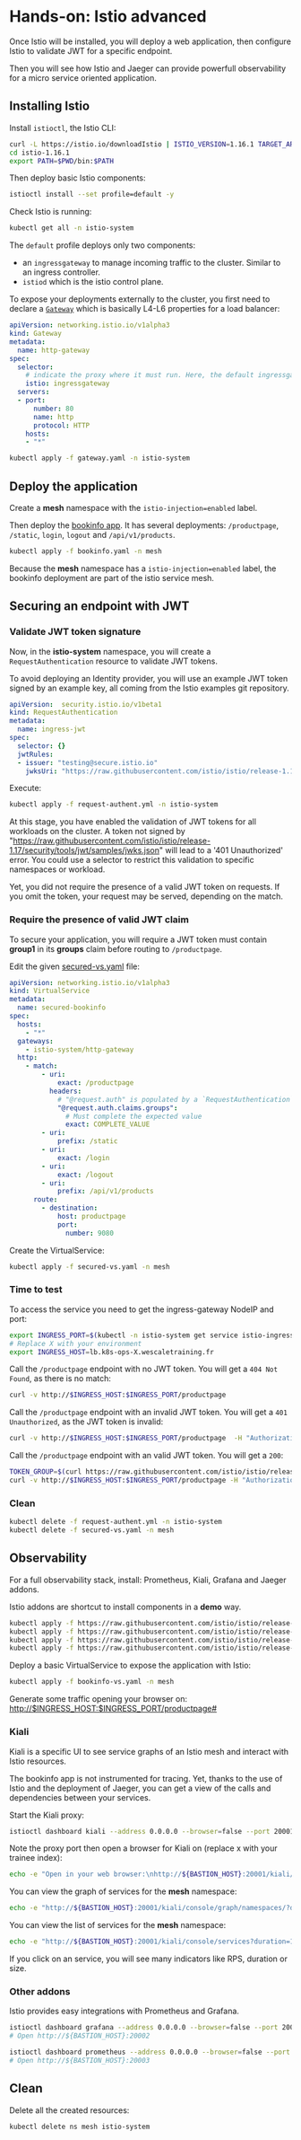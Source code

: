 # Hands-on: Istio advanced

Once Istio will be installed, you will deploy a web application, then configure Istio to validate JWT for a specific endpoint.

Then you will see how Istio and Jaeger can provide powerfull observability for a micro service oriented application.

## Installing Istio

Install `istioctl`, the Istio CLI:

```sh
curl -L https://istio.io/downloadIstio | ISTIO_VERSION=1.16.1 TARGET_ARCH=x86_64 sh -
cd istio-1.16.1
export PATH=$PWD/bin:$PATH
```

Then deploy basic Istio components:

```sh
istioctl install --set profile=default -y
```

Check Istio is running:

```sh
kubectl get all -n istio-system
```

The `default` profile deploys only two components:

* an `ingressgateway` to manage incoming traffic to the cluster. Similar to an ingress controller.
* `istiod` which is the istio control plane.

To expose your deployments externally to the cluster, you first need to declare a [`Gateway`](https://istio.io/latest/docs/reference/config/networking/gateway/) which is basically L4-L6 properties for a load balancer:

```yaml
apiVersion: networking.istio.io/v1alpha3
kind: Gateway
metadata:
  name: http-gateway
spec:
  selector:
    # indicate the proxy where it must run. Here, the default ingressgateway pods deployed in istio-system
    istio: ingressgateway
  servers:
  - port:
      number: 80
      name: http
      protocol: HTTP
    hosts:
    - "*"
```

```sh
kubectl apply -f gateway.yaml -n istio-system
```

## Deploy the application

Create a **mesh** namespace with the `istio-injection=enabled` label.

Then deploy the [bookinfo app](https://istio.io/latest/docs/examples/bookinfo/). It has several deployments: `/productpage`, `/static`, `login`, `logout` and `/api/v1/products`.

```sh
kubectl apply -f bookinfo.yaml -n mesh
```

Because the **mesh** namespace has a `istio-injection=enabled` label, the bookinfo deployment are part of the istio service mesh.

## Securing an endpoint with JWT

### Validate JWT token signature

Now, in the **istio-system** namespace, you will create a `RequestAuthentication` resource to validate JWT tokens.

To avoid deploying an Identity provider, you will use an example JWT token signed by an example key, all coming from the Istio examples git repository.

```yaml
apiVersion:  security.istio.io/v1beta1
kind: RequestAuthentication
metadata:
  name: ingress-jwt
spec:
  selector: {}
  jwtRules:
  - issuer: "testing@secure.istio.io"
    jwksUri: "https://raw.githubusercontent.com/istio/istio/release-1.17/security/tools/jwt/samples/jwks.json"
```

Execute:

```sh
kubectl apply -f request-authent.yml -n istio-system
```

At this stage, you have enabled the validation of JWT tokens for all workloads on the cluster. A token not signed by "https://raw.githubusercontent.com/istio/istio/release-1.17/security/tools/jwt/samples/jwks.json" will lead to a '401 Unauthorized' error. You could use a selector to restrict this validation to specific namespaces or workload.

Yet, you did not require the presence of a valid JWT token on requests. If you omit the token, your request may be served, depending on the match.

### Require the presence of valid JWT claim

To secure your application, you will require a JWT token must contain **group1** in its **groups** claim before routing to `/productpage`.

Edit the given [secured-vs.yaml](./secured-vs.yaml) file:

```yaml
apiVersion: networking.istio.io/v1alpha3
kind: VirtualService
metadata:
  name: secured-bookinfo
spec:
  hosts:
    - "*"
  gateways:
    - istio-system/http-gateway
  http:
    - match:
        - uri:
            exact: /productpage
          headers:
            # "@request.auth" is populated by a `RequestAuthentication`.
            "@request.auth.claims.groups":
              # Must complete the expected value
              exact: COMPLETE_VALUE
        - uri:
            prefix: /static
        - uri:
            exact: /login
        - uri:
            exact: /logout
        - uri:
            prefix: /api/v1/products
      route:
        - destination:
            host: productpage
            port:
              number: 9080
```

Create the VirtualService:

```sh
kubectl apply -f secured-vs.yaml -n mesh
```

### Time to test

To access the service you need to get the ingress-gateway NodeIP and port:

```sh
export INGRESS_PORT=$(kubectl -n istio-system get service istio-ingressgateway -o jsonpath='{.spec.ports[?(@.name=="http2")].nodePort}')
# Replace X with your environment
export INGRESS_HOST=lb.k8s-ops-X.wescaletraining.fr
```

Call the `/productpage` endpoint with no JWT token. You will get a `404 Not Found`, as there is no match:

```sh
curl -v http://$INGRESS_HOST:$INGRESS_PORT/productpage
```

Call the `/productpage` endpoint with an invalid JWT token. You will get a `401 Unauthorized`, as the JWT token is invalid:

```sh
curl -v http://$INGRESS_HOST:$INGRESS_PORT/productpage  -H "Authorization: Bearer some.invalid.token"
```

Call the `/productpage` endpoint with an valid JWT token. You will get a `200`:

```sh
TOKEN_GROUP=$(curl https://raw.githubusercontent.com/istio/istio/release-1.17/security/tools/jwt/samples/groups-scope.jwt -s) && echo "$TOKEN_GROUP" | cut -d '.' -f2 - | base64 -d
curl -v http://$INGRESS_HOST:$INGRESS_PORT/productpage -H "Authorization: Bearer $TOKEN_GROUP"
```

### Clean

```sh
kubectl delete -f request-authent.yml -n istio-system
kubectl delete -f secured-vs.yaml -n mesh
```

## Observability

For a full observability stack, install: Prometheus, Kiali, Grafana and Jaeger addons.

Istio addons are shortcut to install components in a **demo** way.

```sh
kubectl apply -f https://raw.githubusercontent.com/istio/istio/release-1.16/samples/addons/prometheus.yaml
kubectl apply -f https://raw.githubusercontent.com/istio/istio/release-1.16/samples/addons/grafana.yaml
kubectl apply -f https://raw.githubusercontent.com/istio/istio/release-1.16/samples/addons/kiali.yaml
kubectl apply -f https://raw.githubusercontent.com/istio/istio/release-1.16/samples/addons/jaeger.yaml
```

Deploy a basic VirtualService to expose the application with Istio:

```sh
kubectl apply -f bookinfo-vs.yaml -n mesh
```

Generate some traffic opening your browser on: <http://$INGRESS_HOST:$INGRESS_PORT/productpage#>

### Kiali

Kiali is a specific UI to see service graphs of an Istio mesh and interact with Istio resources.

The bookinfo app is not instrumented for tracing. Yet, thanks to the use of Istio and the deployment of Jaeger, you can get a view of the calls and dependencies between your services.

Start the Kiali proxy:

```sh
istioctl dashboard kiali --address 0.0.0.0 --browser=false --port 20001 &
```

Note the proxy port then open a browser for Kiali on (replace x with your trainee index):

```sh
echo -e "Open in your web browser:\nhttp://${BASTION_HOST}:20001/kiali/"
```

You can view the graph of services for the **mesh** namespace:

```sh
echo -e "http://${BASTION_HOST}:20001/kiali/console/graph/namespaces/?duration=1800&refresh=60000&namespaces=mesh&traffic=grpc%2CgrpcRequest%2Chttp%2ChttpRequest%2Ctcp%2CtcpSent&graphType=versionedApp&layout=kiali-dagre&namespaceLayout=kiali-dagre"
```

You can view the list of services for the **mesh** namespace:

```sh
echo -e "http://${BASTION_HOST}:20001/kiali/console/services?duration=1800&refresh=60000&namespaces=mesh"
```

If you click on an service, you will see many indicators like RPS, duration or size.

### Other addons

Istio provides easy integrations with Prometheus and Grafana.

```sh
istioctl dashboard grafana --address 0.0.0.0 --browser=false --port 20002 &
# Open http://${BASTION_HOST}:20002
```

```sh
istioctl dashboard prometheus --address 0.0.0.0 --browser=false --port 20003 &
# Open http://${BASTION_HOST}:20003
```

## Clean

Delete all the created resources:

```sh
kubectl delete ns mesh istio-system
```
